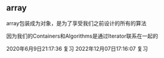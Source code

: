 ## array
array包装成为对象，是为了享受我们之前设计的所有的算法

因为我们的Containers和Algorithms是通过Iterator联系在一起的

2020年6月9日21:17:36 复习
2022年12月07日17:16:07 复习